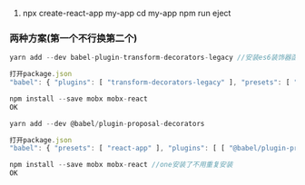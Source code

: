 1. npx create-react-app my-app cd my-app npm run eject

### 两种方案(第一个不行换第二个)
```javascript
yarn add --dev babel-plugin-transform-decorators-legacy //安装es6装饰器函数解析器插件

打开package.json
"babel": { "plugins": [ "transform-decorators-legacy" ], "presets": [ "react-app" ] }

npm install --save mobx mobx-react
OK
```
```javascript
yarn add --dev @babel/plugin-proposal-decorators

打开package.json
"babel": { "presets": [ "react-app" ], "plugins": [ [ "@babel/plugin-proposal-decorators", { "legacy": true } ] ] }

npm install --save mobx mobx-react //one安装了不用重复安装
OK
```